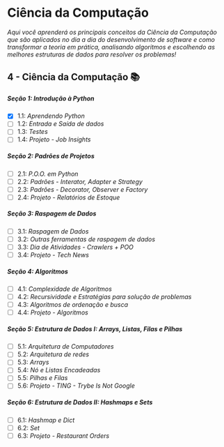 # Ciência da Computação

_Aqui você aprenderá os principais conceitos da Ciência da Computação que são aplicados no dia a dia do desenvolvimento de software e como transformar a teoria em prática, analisando algoritmos e escolhendo as melhores estruturas de dados para resolver os problemas!_

## 4 - Ciência da Computação 📚

##### Seção 1: Introdução à Python
- [X] 1.1: _Aprendendo Python_
- [ ] 1.2: _Entrada e Saída de dados_
- [ ] 1.3: _Testes_
- [ ] 1.4: _Projeto - Job Insights_

##### Seção 2: Padrões de Projetos
- [ ] 2.1: _P.O.O. em Python_
- [ ] 2.2: _Padrões - Interator, Adapter e Strategy_
- [ ] 2.3: _Padrões - Decorator, Observer e Factory_
- [ ] 2.4: _Projeto - Relatórios de Estoque_

##### Seção 3: Raspagem de Dados
- [ ] 3.1: _Raspagem de Dados_
- [ ] 3.2: _Outras ferramentas de raspagem de dados_
- [ ] 3.3: _Dia de Atividades - Crawlers + POO_
- [ ] 3.4: _Projeto - Tech News_

##### Seção 4: Algoritmos
- [ ] 4.1: _Complexidade de Algoritmos_
- [ ] 4.2: _Recursividade e Estratégias para solução de problemas_
- [ ] 4.3: _Algoritmos de ordenação e busca_
- [ ] 4.4: _Projeto - Algoritmos_

##### Seção 5: Estrutura de Dados I: Arrays, Listas, Filas e Pilhas
- [ ] 5.1: _Arquitetura de Computadores_ 
- [ ] 5.2: _Arquitetura de redes_
- [ ] 5.3: _Arrays_
- [ ] 5.4: _Nó e Listas Encadeadas_
- [ ] 5.5: _Pilhas e Filas_
- [ ] 5.6: _Projeto - TING - Trybe Is Not Google_

##### Seção 6: Estrutura de Dados II: Hashmaps e Sets
- [ ] 6.1: _Hashmap e Dict_
- [ ] 6.2: _Set_
- [ ] 6.3: _Projeto - Restaurant Orders_